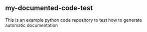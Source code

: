 ## my-documented-code-test
This is an example python code repository to test how to generate automatic documentation

